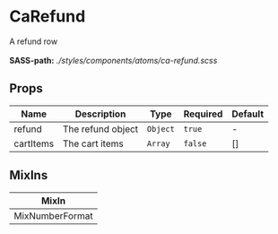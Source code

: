 # CaRefund

A refund row<br><br> **SASS-path:** _./styles/components/atoms/ca-refund.scss_

## Props

<!-- @vuese:CaRefund:props:start -->
|Name|Description|Type|Required|Default|
|---|---|---|---|---|
|refund|The refund object|`Object`|`true`|-|
|cartItems|The cart items|`Array`|`false`|[]|

<!-- @vuese:CaRefund:props:end -->


## MixIns

<!-- @vuese:CaRefund:mixIns:start -->
|MixIn|
|---|
|MixNumberFormat|

<!-- @vuese:CaRefund:mixIns:end -->


